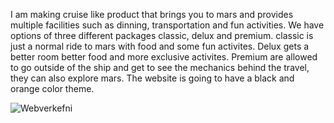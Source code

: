 I am making cruise like product that brings you to mars and provides multiple facilities such as dinning, transportation and fun activities.
We have options of three different packages classic, delux and premium.
classic is just a normal ride to mars with food and some fun activites.
Delux gets a better room better food and more exclusive activites.
Premium are allowed to go outside of the ship and get to see the mechanics behind the travel, they can also explore mars.
The website is going to have a black and orange color theme.

![Webverkefni](https://github.com/AronMimir/WebVerkefni1/assets/122295023/a86dfbfb-fdf5-4fc3-a8ec-78470feb88fd)
